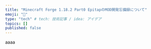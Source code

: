 ```yaml
---
title: "Minecraft Forge 1.18.2 Part0 EpitapのMOD開発忘備録について"
emoji: "👋"
type: "tech" # tech: 技術記事 / idea: アイデア
topics: []
published: false
---
```

aaaa